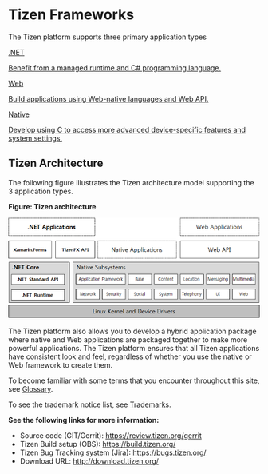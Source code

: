 # Tizen Frameworks

The Tizen platform supports three primary application types

<div class="row cards-container-infra">
    <div class="col col-6 col-md-3">
        <a href="dotnet" class="card card-infra h-100">
            <div class="card-body">
                <p class="h3 card-title">.NET</p>
                <p class="card-text">Benefit from a managed runtime and C# programming language.</p>
            </div>
        </a>
    </div>
    <div class="col col-6 col-md-3">
        <a href="web" class="card card-infra h-100">
            <div class="card-body">
                <p class="h3 card-title">Web</p>
                <p class="card-text">Build applications using Web-native languages and Web API.</p>
            </div>
        </a>
    </div>
    <div class="col col-6 col-md-3">
        <a href="native" class="card card-infra h-100">
            <div class="card-body">
                <p class="h3 card-title">Native</p>
                <p class="card-text">Develop using C to access more advanced device-specific features and system settings.</p>
            </div>
        </a>
    </div>
</div>

## Tizen Architecture

The following figure illustrates the Tizen architecture model supporting the 3 application types.

**Figure: Tizen architecture**

![Tizen architecture](media/what_is_tizen_architecture.png)

The Tizen platform also allows you to develop a hybrid application package where native and Web applications are packaged together to make more powerful applications. The Tizen platform ensures that all Tizen applications have consistent look and feel, regardless of whether you use the native or Web framework to create them.

To become familiar with some terms that you encounter throughout this site, see [Glossary](../glossary).

To see the trademark notice list, see [Trademarks](../trademarks).

**See the following links for more information:**
- Source code (GIT/Gerrit): https://review.tizen.org/gerrit
- Tizen Build setup (OBS): https://build.tizen.org/
- Tizen Bug Tracking system (Jira): https://bugs.tizen.org/
- Download URL: http://download.tizen.org/
